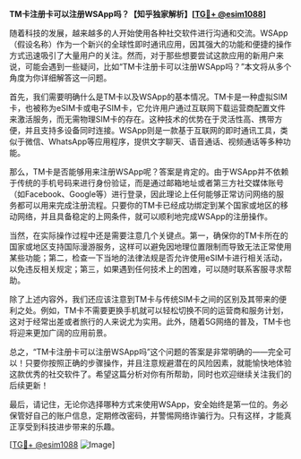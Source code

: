 **TM卡注册卡可以注册WSApp吗？【知乎独家解析】[[TG💪+ @esim1088](https://t.me/s/esim1088)]**

随着科技的发展，越来越多的人开始使用各种社交软件进行沟通和交流。WSApp（假设名称）作为一个新兴的全球性即时通讯应用，因其强大的功能和便捷的操作方式迅速吸引了大量用户的关注。然而，对于那些想要尝试这款应用的新用户来说，可能会遇到一些疑问，比如“TM卡注册卡可以注册WSApp吗？”本文将从多个角度为你详细解答这一问题。

首先，我们需要明确什么是TM卡以及WSApp的基本情况。TM卡是一种虚拟SIM卡，也被称为eSIM卡或电子SIM卡，它允许用户通过互联网下载运营商配置文件来激活服务，而无需物理SIM卡的存在。这种技术的优势在于灵活性高、携带方便，并且支持多设备同时连接。WSApp则是一款基于互联网的即时通讯工具，类似于微信、WhatsApp等应用程序，提供文字聊天、语音通话、视频通话等多种功能。

那么，TM卡是否能够用来注册WSApp呢？答案是肯定的。由于WSApp并不依赖于传统的手机号码来进行身份验证，而是通过邮箱地址或者第三方社交媒体账号（如Facebook、Google等）进行登录，因此理论上任何能够正常访问网络的服务都可以用来完成注册流程。只要你的TM卡已经成功绑定到某个国家或地区的移动网络，并且具备稳定的上网条件，就可以顺利地完成WSApp的注册操作。

当然，在实际操作过程中还是需要注意几个关键点。第一，确保你的TM卡所在的国家或地区支持国际漫游服务，这样可以避免因地理位置限制而导致无法正常使用某些功能；第二，检查一下当地的法律法规是否允许使用eSIM卡进行相关活动，以免违反相关规定；第三，如果遇到任何技术上的困难，可以随时联系客服寻求帮助。

除了上述内容外，我们还应该注意到TM卡与传统SIM卡之间的区别及其带来的便利之处。例如，TM卡不需要更换手机就可以轻松切换不同的运营商和服务计划，这对于经常出差或者旅行的人来说尤为实用。此外，随着5G网络的普及，TM卡也将迎来更加广阔的应用前景。

总之，“TM卡注册卡可以注册WSApp吗”这个问题的答案是非常明确的——完全可以！只要你按照正确的步骤操作，并且注意规避潜在的风险因素，就能愉快地体验这款优秀的社交软件了。希望这篇分析对你有所帮助，同时也欢迎继续关注我们的后续更新！

最后，请记住，无论你选择哪种方式来使用WSApp，安全始终是第一位的。务必保管好自己的账户信息，定期修改密码，并警惕网络诈骗行为。只有这样，才能真正享受到科技进步带来的乐趣。

[[TG💪+ @esim1088](https://t.me/s/esim1088) ![Image](https://i.postimg.cc/4NQfJmqS/Snipaste-2025-05-13-00-14-12.png)]